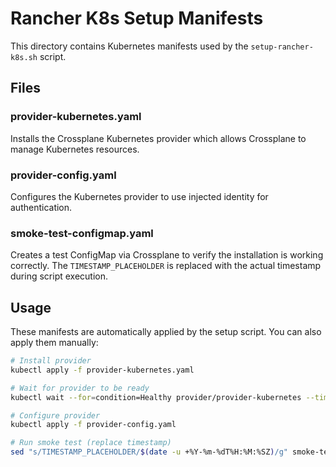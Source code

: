 # Rancher K8s Setup Manifests

This directory contains Kubernetes manifests used by the `setup-rancher-k8s.sh` script.

## Files

### provider-kubernetes.yaml
Installs the Crossplane Kubernetes provider which allows Crossplane to manage Kubernetes resources.

### provider-config.yaml
Configures the Kubernetes provider to use injected identity for authentication.

### smoke-test-configmap.yaml
Creates a test ConfigMap via Crossplane to verify the installation is working correctly.
The `TIMESTAMP_PLACEHOLDER` is replaced with the actual timestamp during script execution.

## Usage

These manifests are automatically applied by the setup script. You can also apply them manually:

```bash
# Install provider
kubectl apply -f provider-kubernetes.yaml

# Wait for provider to be ready
kubectl wait --for=condition=Healthy provider/provider-kubernetes --timeout=300s

# Configure provider
kubectl apply -f provider-config.yaml

# Run smoke test (replace timestamp)
sed "s/TIMESTAMP_PLACEHOLDER/$(date -u +%Y-%m-%dT%H:%M:%SZ)/g" smoke-test-configmap.yaml | kubectl apply -f -
```